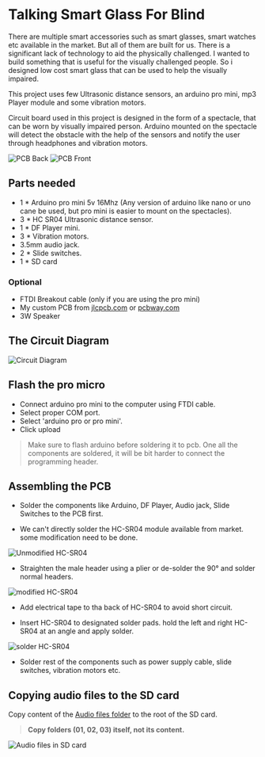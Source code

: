 # Talking Smart Glass For Blind



There are multiple smart accessories such as smart glasses, smart watches etc available in the market. But all of them are built for us.
There is a significant lack of technology to aid the physically challenged. I wanted to build something that is useful for the visually challenged people. So i designed low cost smart glass that can be used to help the visually impaired.

This project uses few Ultrasonic distance sensors, an arduino pro mini, mp3 Player module and some vibration motors.

Circuit board used in this project is designed in the form of a spectacle, that can be worn by visually impaired person. Arduino mounted on the spectacle will detect the obstacle with the help of the sensors and notify the user through headphones and vibration motors.

![PCB Back ](./images/IMG_20180605_092439.jpg "PCB Back side")
![PCB Front](./images/IMG_20180605_092352.jpg "PCB Front side")

## Parts needed

* 1 * Arduino pro mini 5v 16Mhz (Any version of arduino like nano or uno cane be used, but pro mini is easier to mount on the spectacles).
* 3 * HC SR04 Ultrasonic distance sensor.
* 1 * DF Player mini.
* 3 * Vibration motors.
* 3.5mm audio jack.
* 2 * Slide switches.
* 1 * SD card

### Optional

* FTDI Breakout cable (only if you are using the pro mini)
* My custom PCB  from [jlcpcb.com](https://jlcpcb.com/quote/eda?eadLink=2&uuid=c2ed7d40916740bd957b6fa516fbd572) or [pcbway.com](https://www.pcbway.com/project/shareproject/Talking_Smart_Glass_For_Blind.html)
* 3W Speaker

## The Circuit Diagram

![Circuit Diagram](./images/circuit_diagram.png "Circuit Diagram")

## Flash the pro micro

* Connect arduino pro mini to the computer using FTDI cable.
* Select proper COM port.
* Select 'arduino pro or pro mini'.
* Click upload
> Make sure to flash arduino before soldering it to pcb. One all the components are soldered, it will be bit harder to connect the programming header.

## Assembling the PCB

* Solder the components like Arduino, DF Player, Audio jack, Slide Switches to the PCB first.

* We can't directly solder the HC-SR04 module available from market. some modification need to be done.

![Unmodified HC-SR04](./images/ultrasonic_1.jpg "Unmodified HC-SR04")

* Straighten the male header using a plier or de-solder the 90&deg; and solder normal headers.

![modified HC-SR04](./images/ultrasonic_2.jpg "modified HC-SR04")

* Add electrical tape to tha back of HC-SR04 to avoid short circuit.

* Insert HC-SR04 to designated solder pads.
 hold the left and right HC-SR04 at an angle and apply solder.

![solder HC-SR04](./images/ultrasonic_3.jpg "solder HC-SR04 at an angle")

* Solder rest of the components such as power supply cable, slide switches, vibration motors etc.

## Copying audio files to the SD card

Copy content of the [Audio files folder](https://github.com/B45i/Talking-Smart-Glass-For-Blind/tree/master/Audio%20files) to the root of the SD card.

> **Copy folders (01, 02, 03) itself, not its content.**

![Audio files in SD card](./images/audio_files.png "Audio files in SD card")
